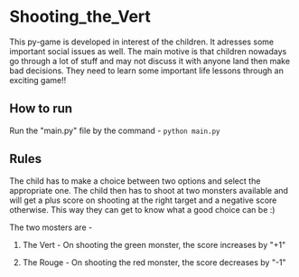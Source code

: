 # Shooting_the_Vert

This py-game is developed in interest of the children. It adresses some important social issues as well. The main motive is that children nowadays go through a lot of stuff and may not discuss it with anyone land then make bad decisions. They need to learn some important life lessons through an exciting game!!

## How to run
Run the "main.py" file by the command - 
```python main.py```

## Rules
The child has to make a choice between two options and select the appropriate one. The child then has to shoot at two monsters available and will get a plus score on shooting at the right target and a negative score otherwise. This way they can get to know what a good choice can be :)

The two mosters are - 

1. The Vert - On shooting the green monster, the score increases by "+1"

2. The Rouge - On shooting the red monster, the score decreases by "-1"


